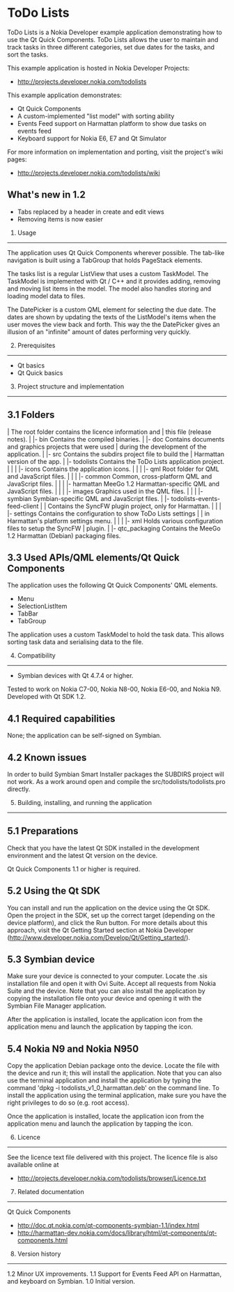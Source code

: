 ToDo Lists
==========

ToDo Lists is a Nokia Developer example application demonstrating how to use the Qt Quick
Components. ToDo Lists allows the user to maintain and track tasks in three
different categories, set due dates for the tasks, and sort the tasks.

This example application is hosted in Nokia Developer Projects:
- http://projects.developer.nokia.com/todolists

This example application demonstrates:
- Qt Quick Components
- A custom-implemented "list model" with sorting ability
- Events Feed support on Harmattan platform to show due tasks on events feed
- Keyboard support for Nokia E6, E7 and Qt Simulator

For more information on implementation and porting, visit the project's wiki
pages:
- http://projects.developer.nokia.com/todolists/wiki


What's new in 1.2
-----------------

- Tabs replaced by a header in create and edit views
- Removing items is now easier


1. Usage
-------------------------------------------------------------------------------

The application uses Qt Quick Components wherever possible. The tab-like
navigation is built using a TabGroup that holds PageStack elements.

The tasks list is a regular ListView that uses a custom TaskModel. The
TaskModel is implemented with Qt / C++ and it provides adding, removing and moving
list items in the model. The model also handles storing and loading
model data to files.

The DatePicker is a custom QML element for selecting the due
date. The dates are shown by updating the texts of the ListModel's items
when the user moves the view back and forth. This way the the DatePicker
gives an illusion of an "infinite" amount of dates performing very quickly.


2. Prerequisites
-------------------------------------------------------------------------------

 - Qt basics
 - Qt Quick basics


3. Project structure and implementation
-------------------------------------------------------------------------------

3.1 Folders
-----------

 |                      The root folder contains the licence information and
 |                      this file (release notes).
 |
 |- bin                 Contains the compiled binaries.
 |
 |- doc                 Contains documents and graphics projects that were used
 |                      during the development of the application.
 |
 |- src                 Contains the subdirs project file to build the
    |                   Harmattan version of the app.
    |
    |- todolists        Contains the ToDo Lists application project.
    |  |
    |  |- icons         Contains the application icons.
    |  |
    |  |- qml           Root folder for QML and JavaScript files.
    |     |
    |     |- common     Common, cross-platform QML and JavaScript files.
    |     |
    |     |- harmattan  MeeGo 1.2 Harmattan-specific QML and JavaScript files.
    |     |
    |     |- images     Graphics used in the QML files.
    |     |
    |     |- symbian    Symbian-specific QML and JavaScript files.
    |
    |- todolists-events-feed-client
    |  |                Contains the SyncFW plugin project, only for Harmattan.
    |  |
    |  |- settings      Contains the configuration to show ToDo Lists settings
    |  |                in Harmattan's platform settings menu.
    |  |
    |  |- xml           Holds various configuration files to setup the SyncFW
    |                   plugin.
    |
    |- qtc_packaging    Contains the MeeGo 1.2 Harmattan (Debian) packaging files.


3.3 Used APIs/QML elements/Qt Quick Components
----------------------------------------------

The application uses the following Qt Quick Components' QML elements.

- Menu
- SelectionListItem
- TabBar
- TabGroup

The application uses a custom TaskModel to hold the task data. This
allows sorting task data and serialising data to the file.


4. Compatibility
-------------------------------------------------------------------------------

 - Symbian devices with Qt 4.7.4 or higher.

Tested to work on Nokia C7-00, Nokia N8-00, Nokia E6-00, and Nokia N9. Developed
with Qt SDK 1.2.

4.1 Required capabilities
-------------------------

None; the application can be self-signed on Symbian.


4.2 Known issues
----------------

In order to build Symbian Smart Installer packages the SUBDIRS project will not
work. As a work around open and compile the src/todolists/todolists.pro
directly.


5. Building, installing, and running the application
-------------------------------------------------------------------------------

5.1 Preparations
----------------

Check that you have the latest Qt SDK installed in the development environment
and the latest Qt version on the device.

Qt Quick Components 1.1 or higher is required.

5.2 Using the Qt SDK
--------------------

You can install and run the application on the device using the Qt SDK.
Open the project in the SDK, set up the correct target (depending on the device
platform), and click the Run button. For more details about this approach,
visit the Qt Getting Started section at Nokia Developer
(http://www.developer.nokia.com/Develop/Qt/Getting_started/).

5.3 Symbian device
------------------

Make sure your device is connected to your computer. Locate the .sis
installation file and open it with Ovi Suite. Accept all requests from Nokia
Suite and the device. Note that you can also install the application by copying
the installation file onto your device and opening it with the Symbian File
Manager application.

After the application is installed, locate the application icon from the
application menu and launch the application by tapping the icon.

5.4 Nokia N9 and Nokia N950
---------------------------

Copy the application Debian package onto the device. Locate the file with the
device and run it; this will install the application. Note that you can also
use the terminal application and install the application by typing the command
'dpkg -i todolists_v1_0_harmattan.deb' on the command line. To install the
application using the terminal application, make sure you have the right
privileges to do so (e.g. root access).

Once the application is installed, locate the application icon from the
application menu and launch the application by tapping the icon.


6. Licence
-------------------------------------------------------------------------------

See the licence text file delivered with this project. The licence file is also
available online at
- http://projects.developer.nokia.com/todolists/browser/Licence.txt


7. Related documentation
-------------------------------------------------------------------------------

Qt Quick Components
- http://doc.qt.nokia.com/qt-components-symbian-1.1/index.html
- http://harmattan-dev.nokia.com/docs/library/html/qt-components/qt-components.html


8. Version history
-------------------------------------------------------------------------------

1.2 Minor UX improvements.
1.1 Support for Events Feed API on Harmattan, and keyboard on Symbian.
1.0 Initial version.
